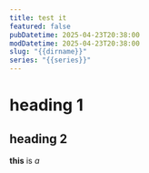 ```yaml
---
title: test it
featured: false
pubDatetime: 2025-04-23T20:38:00
modDatetime: 2025-04-23T20:38:00
slug: "{{dirname}}"
series: "{{series}}"
---
```

# heading 1
## heading 2
**this** is *a*
